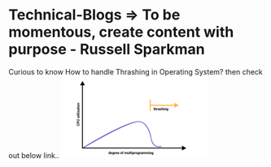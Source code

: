 # Technical-Blogs => To be momentous, create content with purpose - Russell Sparkman

Curious to know How to handle Thrashing in Operating System? then check out below link..
<a target="_blank" href="https://steemit.com/thrashinginos/@kritijha/techniques-to-handle-thrashing-in-an-operating-system"><img src="https://github.com/akashpawar6474/images/blob/main/thrashing%20in%20operating%20system.png" alt="How to handle thrashing in Operating System??"> 
